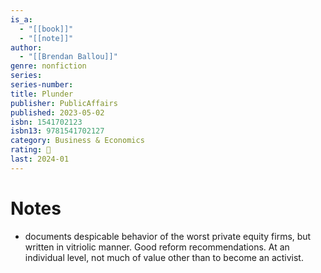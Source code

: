```yaml
---
is_a:
  - "[[book]]"
  - "[[note]]"
author:
  - "[[Brendan Ballou]]"
genre: nonfiction
series: 
series-number: 
title: Plunder
publisher: PublicAffairs
published: 2023-05-02
isbn: 1541702123
isbn13: 9781541702127
category: Business & Economics
rating: 🤞
last: 2024-01
---
```

# Notes
- documents despicable behavior of the worst private equity firms, but written in vitriolic manner. Good reform recommendations. At an individual level, not much of value other than to become an activist.
